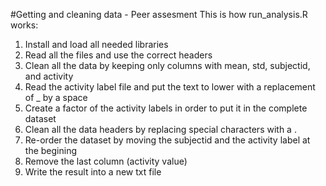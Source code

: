 #Getting and cleaning data - Peer assesment
This is how run_analysis.R works:

1. Install and load all needed libraries
2. Read all the files and use the correct headers
3. Clean all the data by keeping only columns with mean, std, subjectid, and activity
4. Read the activity label file and put the text to lower with a replacement of _ by a space
5. Create a factor of the activity labels in order to put it in the complete dataset
6. Clean all the data headers by replacing special characters with a .
7. Re-order the dataset by moving the subjectid and the activity label at the begining
8. Remove the last column (activity value)
9. Write the result into a new txt file